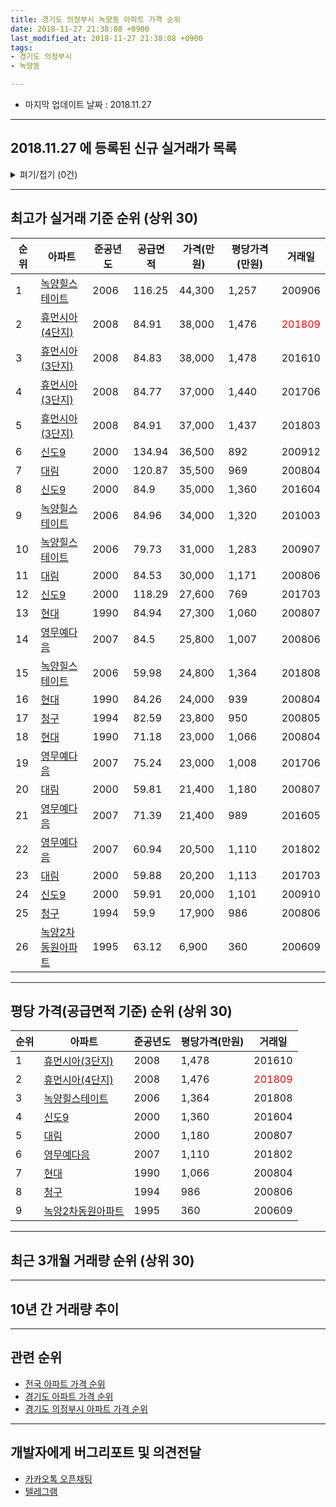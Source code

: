 ```yaml
---
title: 경기도 의정부시 녹양동 아파트 가격 순위
date: 2018-11-27 21:38:08 +0900
last_modified_at: 2018-11-27 21:38:08 +0900
tags:
- 경기도 의정부시
- 녹양동

---
```


* 마지막 업데이트 날짜 : 2018.11.27

---

## 2018.11.27 에 등록된 신규 실거래가 목록

<details>
<summary>펴기/접기 (0건)</summary>
<div markdown="1">

|아파트|준공년도|공급면적|가격(만원)|평당가격(만원)|거래일|
|---|---|---|---|---|---|
|없음||||||


</div>
</details>

---

## 최고가 실거래 기준 순위 (상위 30)


|순위|아파트|준공년도|공급면적|가격(만원)|평당가격(만원)|거래일|
|---|---|---|---|---|---|---|
|1|[녹양힐스테이트](https://search.naver.com/search.naver?query=%EA%B2%BD%EA%B8%B0%EB%8F%84+%EC%9D%98%EC%A0%95%EB%B6%80%EC%8B%9C+%EB%85%B9%EC%96%91%EB%8F%99+%EB%85%B9%EC%96%91%ED%9E%90%EC%8A%A4%ED%85%8C%EC%9D%B4%ED%8A%B8)|2006|116.25|44,300|1,257|200906|
|2|[휴먼시아(4단지)](https://search.naver.com/search.naver?query=%EA%B2%BD%EA%B8%B0%EB%8F%84+%EC%9D%98%EC%A0%95%EB%B6%80%EC%8B%9C+%EB%85%B9%EC%96%91%EB%8F%99+%ED%9C%B4%EB%A8%BC%EC%8B%9C%EC%95%84%284%EB%8B%A8%EC%A7%80%29)|2008|84.91|38,000|1,476|<span style="color:red">201809</span>|
|3|[휴먼시아(3단지)](https://search.naver.com/search.naver?query=%EA%B2%BD%EA%B8%B0%EB%8F%84+%EC%9D%98%EC%A0%95%EB%B6%80%EC%8B%9C+%EB%85%B9%EC%96%91%EB%8F%99+%ED%9C%B4%EB%A8%BC%EC%8B%9C%EC%95%84%283%EB%8B%A8%EC%A7%80%29)|2008|84.83|38,000|1,478|201610|
|4|[휴먼시아(3단지)](https://search.naver.com/search.naver?query=%EA%B2%BD%EA%B8%B0%EB%8F%84+%EC%9D%98%EC%A0%95%EB%B6%80%EC%8B%9C+%EB%85%B9%EC%96%91%EB%8F%99+%ED%9C%B4%EB%A8%BC%EC%8B%9C%EC%95%84%283%EB%8B%A8%EC%A7%80%29)|2008|84.77|37,000|1,440|201706|
|5|[휴먼시아(3단지)](https://search.naver.com/search.naver?query=%EA%B2%BD%EA%B8%B0%EB%8F%84+%EC%9D%98%EC%A0%95%EB%B6%80%EC%8B%9C+%EB%85%B9%EC%96%91%EB%8F%99+%ED%9C%B4%EB%A8%BC%EC%8B%9C%EC%95%84%283%EB%8B%A8%EC%A7%80%29)|2008|84.91|37,000|1,437|201803|
|6|[신도9](https://search.naver.com/search.naver?query=%EA%B2%BD%EA%B8%B0%EB%8F%84+%EC%9D%98%EC%A0%95%EB%B6%80%EC%8B%9C+%EB%85%B9%EC%96%91%EB%8F%99+%EC%8B%A0%EB%8F%849)|2000|134.94|36,500|892|200912|
|7|[대림](https://search.naver.com/search.naver?query=%EA%B2%BD%EA%B8%B0%EB%8F%84+%EC%9D%98%EC%A0%95%EB%B6%80%EC%8B%9C+%EB%85%B9%EC%96%91%EB%8F%99+%EB%8C%80%EB%A6%BC)|2000|120.87|35,500|969|200804|
|8|[신도9](https://search.naver.com/search.naver?query=%EA%B2%BD%EA%B8%B0%EB%8F%84+%EC%9D%98%EC%A0%95%EB%B6%80%EC%8B%9C+%EB%85%B9%EC%96%91%EB%8F%99+%EC%8B%A0%EB%8F%849)|2000|84.9|35,000|1,360|201604|
|9|[녹양힐스테이트](https://search.naver.com/search.naver?query=%EA%B2%BD%EA%B8%B0%EB%8F%84+%EC%9D%98%EC%A0%95%EB%B6%80%EC%8B%9C+%EB%85%B9%EC%96%91%EB%8F%99+%EB%85%B9%EC%96%91%ED%9E%90%EC%8A%A4%ED%85%8C%EC%9D%B4%ED%8A%B8)|2006|84.96|34,000|1,320|201003|
|10|[녹양힐스테이트](https://search.naver.com/search.naver?query=%EA%B2%BD%EA%B8%B0%EB%8F%84+%EC%9D%98%EC%A0%95%EB%B6%80%EC%8B%9C+%EB%85%B9%EC%96%91%EB%8F%99+%EB%85%B9%EC%96%91%ED%9E%90%EC%8A%A4%ED%85%8C%EC%9D%B4%ED%8A%B8)|2006|79.73|31,000|1,283|200907|
|11|[대림](https://search.naver.com/search.naver?query=%EA%B2%BD%EA%B8%B0%EB%8F%84+%EC%9D%98%EC%A0%95%EB%B6%80%EC%8B%9C+%EB%85%B9%EC%96%91%EB%8F%99+%EB%8C%80%EB%A6%BC)|2000|84.53|30,000|1,171|200806|
|12|[신도9](https://search.naver.com/search.naver?query=%EA%B2%BD%EA%B8%B0%EB%8F%84+%EC%9D%98%EC%A0%95%EB%B6%80%EC%8B%9C+%EB%85%B9%EC%96%91%EB%8F%99+%EC%8B%A0%EB%8F%849)|2000|118.29|27,600|769|201703|
|13|[현대](https://search.naver.com/search.naver?query=%EA%B2%BD%EA%B8%B0%EB%8F%84+%EC%9D%98%EC%A0%95%EB%B6%80%EC%8B%9C+%EB%85%B9%EC%96%91%EB%8F%99+%ED%98%84%EB%8C%80)|1990|84.94|27,300|1,060|200807|
|14|[영무예다음](https://search.naver.com/search.naver?query=%EA%B2%BD%EA%B8%B0%EB%8F%84+%EC%9D%98%EC%A0%95%EB%B6%80%EC%8B%9C+%EB%85%B9%EC%96%91%EB%8F%99+%EC%98%81%EB%AC%B4%EC%98%88%EB%8B%A4%EC%9D%8C)|2007|84.5|25,800|1,007|200806|
|15|[녹양힐스테이트](https://search.naver.com/search.naver?query=%EA%B2%BD%EA%B8%B0%EB%8F%84+%EC%9D%98%EC%A0%95%EB%B6%80%EC%8B%9C+%EB%85%B9%EC%96%91%EB%8F%99+%EB%85%B9%EC%96%91%ED%9E%90%EC%8A%A4%ED%85%8C%EC%9D%B4%ED%8A%B8)|2006|59.98|24,800|1,364|201808|
|16|[현대](https://search.naver.com/search.naver?query=%EA%B2%BD%EA%B8%B0%EB%8F%84+%EC%9D%98%EC%A0%95%EB%B6%80%EC%8B%9C+%EB%85%B9%EC%96%91%EB%8F%99+%ED%98%84%EB%8C%80)|1990|84.26|24,000|939|200804|
|17|[청구](https://search.naver.com/search.naver?query=%EA%B2%BD%EA%B8%B0%EB%8F%84+%EC%9D%98%EC%A0%95%EB%B6%80%EC%8B%9C+%EB%85%B9%EC%96%91%EB%8F%99+%EC%B2%AD%EA%B5%AC)|1994|82.59|23,800|950|200805|
|18|[현대](https://search.naver.com/search.naver?query=%EA%B2%BD%EA%B8%B0%EB%8F%84+%EC%9D%98%EC%A0%95%EB%B6%80%EC%8B%9C+%EB%85%B9%EC%96%91%EB%8F%99+%ED%98%84%EB%8C%80)|1990|71.18|23,000|1,066|200804|
|19|[영무예다음](https://search.naver.com/search.naver?query=%EA%B2%BD%EA%B8%B0%EB%8F%84+%EC%9D%98%EC%A0%95%EB%B6%80%EC%8B%9C+%EB%85%B9%EC%96%91%EB%8F%99+%EC%98%81%EB%AC%B4%EC%98%88%EB%8B%A4%EC%9D%8C)|2007|75.24|23,000|1,008|201706|
|20|[대림](https://search.naver.com/search.naver?query=%EA%B2%BD%EA%B8%B0%EB%8F%84+%EC%9D%98%EC%A0%95%EB%B6%80%EC%8B%9C+%EB%85%B9%EC%96%91%EB%8F%99+%EB%8C%80%EB%A6%BC)|2000|59.81|21,400|1,180|200807|
|21|[영무예다음](https://search.naver.com/search.naver?query=%EA%B2%BD%EA%B8%B0%EB%8F%84+%EC%9D%98%EC%A0%95%EB%B6%80%EC%8B%9C+%EB%85%B9%EC%96%91%EB%8F%99+%EC%98%81%EB%AC%B4%EC%98%88%EB%8B%A4%EC%9D%8C)|2007|71.39|21,400|989|201605|
|22|[영무예다음](https://search.naver.com/search.naver?query=%EA%B2%BD%EA%B8%B0%EB%8F%84+%EC%9D%98%EC%A0%95%EB%B6%80%EC%8B%9C+%EB%85%B9%EC%96%91%EB%8F%99+%EC%98%81%EB%AC%B4%EC%98%88%EB%8B%A4%EC%9D%8C)|2007|60.94|20,500|1,110|201802|
|23|[대림](https://search.naver.com/search.naver?query=%EA%B2%BD%EA%B8%B0%EB%8F%84+%EC%9D%98%EC%A0%95%EB%B6%80%EC%8B%9C+%EB%85%B9%EC%96%91%EB%8F%99+%EB%8C%80%EB%A6%BC)|2000|59.88|20,200|1,113|201703|
|24|[신도9](https://search.naver.com/search.naver?query=%EA%B2%BD%EA%B8%B0%EB%8F%84+%EC%9D%98%EC%A0%95%EB%B6%80%EC%8B%9C+%EB%85%B9%EC%96%91%EB%8F%99+%EC%8B%A0%EB%8F%849)|2000|59.91|20,000|1,101|200910|
|25|[청구](https://search.naver.com/search.naver?query=%EA%B2%BD%EA%B8%B0%EB%8F%84+%EC%9D%98%EC%A0%95%EB%B6%80%EC%8B%9C+%EB%85%B9%EC%96%91%EB%8F%99+%EC%B2%AD%EA%B5%AC)|1994|59.9|17,900|986|200806|
|26|[녹양2차동원아파트](https://search.naver.com/search.naver?query=%EA%B2%BD%EA%B8%B0%EB%8F%84+%EC%9D%98%EC%A0%95%EB%B6%80%EC%8B%9C+%EB%85%B9%EC%96%91%EB%8F%99+%EB%85%B9%EC%96%912%EC%B0%A8%EB%8F%99%EC%9B%90%EC%95%84%ED%8C%8C%ED%8A%B8)|1995|63.12|6,900|360|200609|


---

## 평당 가격(공급면적 기준) 순위 (상위 30)


|순위|아파트|준공년도|평당가격(만원)|거래일|
|---|---|---|---|---|
|1|[휴먼시아(3단지)](https://search.naver.com/search.naver?query=%EA%B2%BD%EA%B8%B0%EB%8F%84+%EC%9D%98%EC%A0%95%EB%B6%80%EC%8B%9C+%EB%85%B9%EC%96%91%EB%8F%99+%ED%9C%B4%EB%A8%BC%EC%8B%9C%EC%95%84%283%EB%8B%A8%EC%A7%80%29)|2008|1,478|201610|
|2|[휴먼시아(4단지)](https://search.naver.com/search.naver?query=%EA%B2%BD%EA%B8%B0%EB%8F%84+%EC%9D%98%EC%A0%95%EB%B6%80%EC%8B%9C+%EB%85%B9%EC%96%91%EB%8F%99+%ED%9C%B4%EB%A8%BC%EC%8B%9C%EC%95%84%284%EB%8B%A8%EC%A7%80%29)|2008|1,476|<span style="color:red">201809</span>|
|3|[녹양힐스테이트](https://search.naver.com/search.naver?query=%EA%B2%BD%EA%B8%B0%EB%8F%84+%EC%9D%98%EC%A0%95%EB%B6%80%EC%8B%9C+%EB%85%B9%EC%96%91%EB%8F%99+%EB%85%B9%EC%96%91%ED%9E%90%EC%8A%A4%ED%85%8C%EC%9D%B4%ED%8A%B8)|2006|1,364|201808|
|4|[신도9](https://search.naver.com/search.naver?query=%EA%B2%BD%EA%B8%B0%EB%8F%84+%EC%9D%98%EC%A0%95%EB%B6%80%EC%8B%9C+%EB%85%B9%EC%96%91%EB%8F%99+%EC%8B%A0%EB%8F%849)|2000|1,360|201604|
|5|[대림](https://search.naver.com/search.naver?query=%EA%B2%BD%EA%B8%B0%EB%8F%84+%EC%9D%98%EC%A0%95%EB%B6%80%EC%8B%9C+%EB%85%B9%EC%96%91%EB%8F%99+%EB%8C%80%EB%A6%BC)|2000|1,180|200807|
|6|[영무예다음](https://search.naver.com/search.naver?query=%EA%B2%BD%EA%B8%B0%EB%8F%84+%EC%9D%98%EC%A0%95%EB%B6%80%EC%8B%9C+%EB%85%B9%EC%96%91%EB%8F%99+%EC%98%81%EB%AC%B4%EC%98%88%EB%8B%A4%EC%9D%8C)|2007|1,110|201802|
|7|[현대](https://search.naver.com/search.naver?query=%EA%B2%BD%EA%B8%B0%EB%8F%84+%EC%9D%98%EC%A0%95%EB%B6%80%EC%8B%9C+%EB%85%B9%EC%96%91%EB%8F%99+%ED%98%84%EB%8C%80)|1990|1,066|200804|
|8|[청구](https://search.naver.com/search.naver?query=%EA%B2%BD%EA%B8%B0%EB%8F%84+%EC%9D%98%EC%A0%95%EB%B6%80%EC%8B%9C+%EB%85%B9%EC%96%91%EB%8F%99+%EC%B2%AD%EA%B5%AC)|1994|986|200806|
|9|[녹양2차동원아파트](https://search.naver.com/search.naver?query=%EA%B2%BD%EA%B8%B0%EB%8F%84+%EC%9D%98%EC%A0%95%EB%B6%80%EC%8B%9C+%EB%85%B9%EC%96%91%EB%8F%99+%EB%85%B9%EC%96%912%EC%B0%A8%EB%8F%99%EC%9B%90%EC%95%84%ED%8C%8C%ED%8A%B8)|1995|360|200609|


---

## 최근 3개월 거래량 순위 (상위 30)


<div style="width:100%;">
    <canvas id="deal_count_ranking" height="104"></canvas>
</div>


<script>
new Chart(document.getElementById("deal_count_ranking"), {
    type: 'horizontalBar',
    data: {
        labels: ['녹양힐스테이트', '현대', '휴먼시아(4단지)', '휴먼시아(3단지)', '대림', '신도9', '청구', '영무예다음'],
        datasets: [{
            label: '실거래 수',
            data: [19, 9, 6, 5, 4, 3, 2, 1],
            borderColor: "rgba(255, 0, 128, 1)",
            backgroundColor: "rgba(255, 0, 128, 0.5)",
            fill: false,
        }]
    },
    options: {
        responsive: true,
        title: {
            display: true,
            text: '최근 3개월 거래량 순위'
        },
        tooltips: {
            mode: 'index',
            intersect: false,
            callbacks: {
                title: function(tooltipItems, data) {
                    return "실거래 수:";
                },
                label: function(tooltipItem, data) {
                    return data.labels[tooltipItem.index] + ": " + tooltipItem.xLabel;
                }
            }
        },
        hover: {
            mode: 'nearest',
            intersect: true
        },
        scales: {
            xAxes: [{
                display: true,
                scaleLabel: {
                    display: true,
                    labelString: '실거래 수'
                },
                ticks: {
                    suggestedMin: 0,
                }
            }],
            yAxes: [{
                display: true,
                ticks: {
                    autoSkip: false,
                    callback: function(value, index, values) {
                        if (value.length > 10)
                            return value.substr(0, 8) + "...";
                        else
                            return value;
                    }
                },
                scaleLabel: {
                    display: false,
                }
            }]
        }
    }
});

</script>


---

## 10년 간 거래량 추이


<div style="width:100%;">
    <canvas id="deal_progress" height="300"></canvas>
</div>

<script>
new Chart(document.getElementById("deal_progress"), {
    type: 'line',
    data: {
        labels: ['200811','200812','200901','200902','200903','200904','200905','200906','200907','200908','200909','200910','200911','200912','201001','201002','201003','201004','201005','201006','201007','201008','201009','201010','201011','201012','201101','201102','201103','201104','201105','201106','201107','201108','201109','201110','201111','201112','201201','201202','201203','201204','201205','201206','201207','201208','201209','201210','201211','201212','201301','201302','201303','201304','201305','201306','201307','201308','201309','201310','201311','201312','201401','201402','201403','201404','201405','201406','201407','201408','201409','201410','201411','201412','201501','201502','201503','201504','201505','201506','201507','201508','201509','201510','201511','201512','201601','201602','201603','201604','201605','201606','201607','201608','201609','201610','201611','201612','201701','201702','201703','201704','201705','201706','201707','201708','201709','201710','201711','201712','201801','201802','201803','201804','201805','201806','201807','201808','201809','201810','201811'],
        datasets: [{
            label: '실거래 수',
            pointRadius: 1,
            data: [1, 2, 7, 4, 12, 6, 10, 15, 19, 11, 12, 12, 5, 8, 7, 4, 5, 4, 11, 6, 6, 13, 9, 15, 14, 6, 26, 22, 14, 19, 19, 13, 19, 15, 22, 14, 6, 7, 15, 18, 14, 11, 9, 7, 8, 7, 13, 17, 16, 15, 7, 17, 25, 21, 20, 23, 13, 23, 35, 26, 15, 15, 25, 17, 22, 16, 18, 13, 21, 30, 31, 27, 26, 12, 22, 25, 38, 36, 29, 38, 39, 33, 28, 35, 21, 20, 27, 20, 30, 28, 30, 27, 35, 38, 20, 26, 11, 11, 11, 21, 26, 30, 18, 25, 24, 16, 20, 14, 11, 14, 12, 20, 26, 15, 9, 6, 16, 28, 23, 23, 3],
            borderColor: "rgba(255, 201, 14, 1)",
            backgroundColor: "rgba(255, 201, 14, 0.5)",
            fill: true,
        }]
    },
    options: {
        responsive: true,
        title: {
            display: true,
            text: '10년간 거래량 추이'
        },
        tooltips: {
            mode: 'index',
            intersect: false,
        },
        hover: {
            mode: 'nearest',
            intersect: true
        },
        scales: {
            xAxes: [{
                display: true,
                scaleLabel: {
                    display: true,
                    labelString: '년/월'
                }
            }],
            yAxes: [{
                display: true,
                ticks: {
                    suggestedMin: 0,
                },
                scaleLabel: {
                    display: true,
                    labelString: '실거래 수'
                }
            }]
        }
    }
});

</script>


---

## 관련 순위

- [전국 아파트 가격 순위](https://inasie.github.io/apt-ranking/전국)
- [경기도 아파트 가격 순위](https://inasie.github.io/apt-ranking/경기도)
- [경기도 의정부시 아파트 가격 순위](https://inasie.github.io/apt-ranking/경기도-의정부시)


---

## 개발자에게 버그리포트 및 의견전달

- [카카오톡 오픈채팅](https://open.kakao.com/o/gLJUAP4)
- [텔레그램](https://t.me/inasie)

